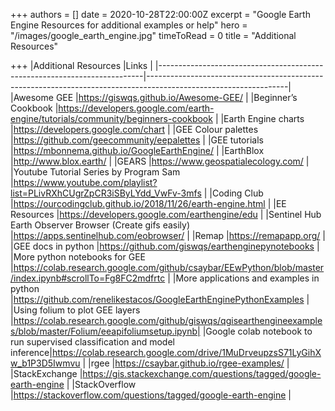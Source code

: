 +++
authors = []
date = 2020-10-28T22:00:00Z
excerpt = "Google Earth Engine Resources for additional examples or help"
hero = "/images/google_earth_engine.jpg"
timeToRead = 0
title = "Additional Resources"

+++
|Additional Resources                                                      |Links                                                                                                            |
|--------------------------------------------------------------------------|-----------------------------------------------------------------------------------------------------------------|
|Awesome GEE                                                               |https://giswqs.github.io/Awesome-GEE/                                                                            |
|Beginner’s Cookbook                                                       |https://developers.google.com/earth-engine/tutorials/community/beginners-cookbook                                |
|Earth Engine charts                                                       |https://developers.google.com/chart                                                                              |
|GEE Colour palettes                                                       |https://github.com/geecommunity/eepalettes                                                                       |
|GEE tutorials                                                             |https://mbonnema.github.io/GoogleEarthEngine/                                                                    |
|EarthBlox                                                                 |http://www.blox.earth/                                                                                           |
|GEARS                                                                     |https://www.geospatialecology.com/                                                                               |
|Youtube Tutorial Series by Program Sam                                    |https://www.youtube.com/playlist?list=PLivRXhCUgrZpCR3iSByLYdd_VwFv-3mfs                                         |
|Coding Club                                                               |https://ourcodingclub.github.io/2018/11/26/earth-engine.html                                                     |
|EE Resources                                                              |https://developers.google.com/earthengine/edu                                                                    |
|Sentinel Hub Earth Observer Browser (Create gifs easily)                  |https://apps.sentinelhub.com/eobrowser/                                                                          |
|Remap                                                                     |https://remapapp.org/                                                                                            |
|GEE docs in python                                                        |https://github.com/giswqs/earthenginepynotebooks                                                                 |
|More python notebooks for GEE                                             |https://colab.research.google.com/github/csaybar/EEwPython/blob/master/index.ipynb#scrollTo=Fg8FC2mdfrtc         |
|More applications and examples in python                                  |https://github.com/renelikestacos/GoogleEarthEnginePythonExamples                                                |
|Using folium to plot GEE layers                                           |https://colab.research.google.com/github/giswqs/qgisearthengineexamples/blob/master/Folium/eeapifoliumsetup.ipynb|
|Google colab notebook to run supervised classification and model inference|https://colab.research.google.com/drive/1MuDrveupzsS71LyGihXw_b1P3D5Iwmvu                                        |
|rgee                                                                      |https://csaybar.github.io/rgee-examples/                                                                         |
|StackExchange                                                             |https://gis.stackexchange.com/questions/tagged/google-earth-engine                                               |
|StackOverflow                                                             |https://stackoverflow.com/questions/tagged/google-earth-engine                                                   |
